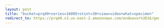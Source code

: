 ```yaml
---
layout: post
title: "bucket=prq49+series=16005+stint=30+view=video+what=specimen"
redirect_to: https://prq49.s3.us-east-2.amazonaws.com/endeavor%3D16/genomes/stage%3D0%2Bwhat%3Dgenerated/stint%3D30/series%3D16005/a%3Dgenome%2Bcriteria%3Dabundance%2Bmorph%3Dwildtype%2Bproc%3D0%2Bseries%3D16005%2Bstint%3D30%2Bthread%3D0%2Bvariation%3Dmaster%2Bext%3D.json.gz
---
```

